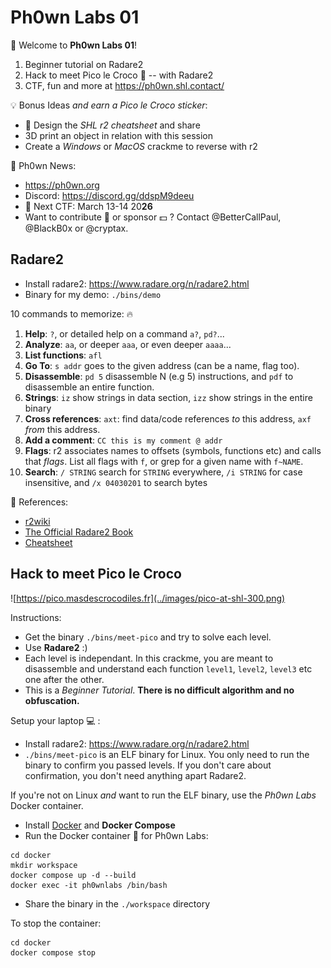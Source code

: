 # Ph0wn Labs 01

:tada: Welcome to **Ph0wn Labs 01**! 

1. Beginner tutorial on Radare2
2. Hack to meet Pico le Croco :crocodile: -- with Radare2
3. CTF, fun and more at https://ph0wn.shl.contact/

:bulb: Bonus Ideas *and earn a Pico le Croco sticker*:

- :memo: Design the *SHL r2 cheatsheet* and share
- 3D print an object in relation with this session
- Create a *Windows* or *MacOS* crackme to reverse with r2

:newspaper: Ph0wn News:

- https://ph0wn.org
- Discord: https://discord.gg/ddspM9deeu
- :date: Next CTF: March 13-14 20**26**
- Want to contribute :pencil: or sponsor :dollar: ? Contact @BetterCallPaul, @BlackB0x or @cryptax.

## Radare2

- Install radare2: https://www.radare.org/n/radare2.html
- Binary for my demo: `./bins/demo`

10 commands to memorize: :fire:

1. **Help**: `?`, or detailed help on a command `a?`, `pd?`...
2. **Analyze**: `aa`, or deeper `aaa`, or even deeper `aaaa`...
3. **List functions**: `afl`
4. **Go To**: `s addr` goes to the given address (can be a name, flag too).
5. **Disassemble**: `pd 5` disassemble N (e.g 5) instructions, and `pdf` to disassemble an entire function. 
6. **Strings**: `iz` show strings in data section, `izz` show strings in the entire binary
7. **Cross references**: `axt`: find data/code references *to* this address, `axf` *from* this address.
8. **Add a comment**: `CC this is my comment @ addr`
9. **Flags**: r2 associates names to offsets (symbols, functions etc) and calls that *flags*. List all flags with `f`, or grep for a given name with `f~NAME`.
10. **Search**: `/ STRING` search for `STRING` everywhere, `/i STRING` for case insensitive, and `/x 04030201` to search bytes

:blue_book: References:

- [r2wiki](https://r2wiki.readthedocs.io/en/latest/)
- [The Official Radare2 Book](https://book.rada.re/refcard/intro.html)
- [Cheatsheet](https://github.com/radareorg/radare2-cheatsheets/releases/download/0.1/radare2-cheatsheet.pdf)

## Hack to meet Pico le Croco

![https://pico.masdescrocodiles.fr](../images/pico-at-shl-300.png)

Instructions:

- Get the binary `./bins/meet-pico` and try to solve each level.
- Use **Radare2** :)
- Each level is independant. In this crackme, you are meant to disassemble and understand each function `level1`, `level2`, `level3` etc one after the other.
- This is a *Beginner Tutorial*. **There is no difficult algorithm and no obfuscation.**

Setup your laptop :computer: :

- Install radare2: https://www.radare.org/n/radare2.html
- `./bins/meet-pico` is an ELF binary for Linux. You only need to run the binary to confirm you passed levels. If you don't care about confirmation, you don't need anything apart Radare2. 

If you're not on Linux *and* want to run the ELF binary, use the *Ph0wn Labs* Docker container.

- Install [Docker](https://docs.docker.com/get-started/get-docker/) and **Docker Compose**
- Run the Docker container :whale: for Ph0wn Labs:
```
cd docker
mkdir workspace
docker compose up -d --build
docker exec -it ph0wnlabs /bin/bash
```
- Share the binary in the `./workspace` directory


To stop the container: 

```
cd docker
docker compose stop
```






